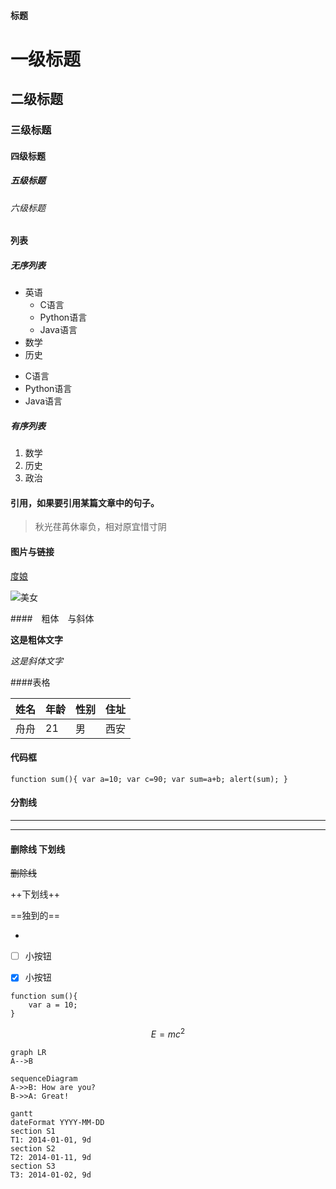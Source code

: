 #### 标题
# 一级标题
## 二级标题
### 三级标题
#### 四级标题
##### 五级标题
###### 六级标题

#### 列表
##### 无序列表

* 英语
    - C语言
    - Python语言
    - Java语言
* 数学
* 历史

- C语言
- Python语言
- Java语言

##### 有序列表

1. 数学
2. 历史
3. 政治

#### 引用，如果要引用某篇文章中的句子。
> 秋光荏苒休辜负，相对原宜惜寸阴

#### 图片与链接

[度娘](http://www.baidu.com)

![美女](http://data.meitu.xunlei.com/data/image/chentianshuang0628/3.jpg)

####　粗体　与斜体

**这是粗体文字**

*这是斜体文字*

####表格

|姓名|年龄|性别|住址|
|----|---|---|---|
|舟舟|21|男|西安|

#### 代码框

`function sum(){
    var a=10;
    var c=90;
    var sum=a+b;
    alert(sum);
}`

#### 分割线


---
*** 

#### 删除线 下划线

~~删除线~~


++下划线++

==独到的==

- 
- [ ] 小按钮
- [x] 小按钮



```
function sum(){
    var a = 10;
}
```


```math
E = mc^2
```



```
graph LR
A-->B
```


```
sequenceDiagram
A->>B: How are you?
B->>A: Great!
```

```
gantt
dateFormat YYYY-MM-DD
section S1
T1: 2014-01-01, 9d
section S2
T2: 2014-01-11, 9d
section S3
T3: 2014-01-02, 9d
```

